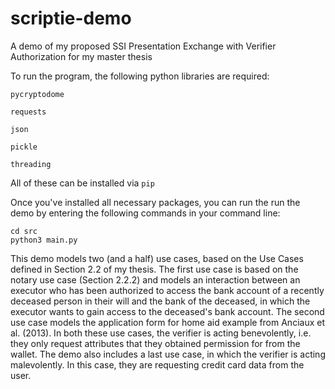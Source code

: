 # scriptie-demo
A demo of my proposed SSI Presentation Exchange with Verifier Authorization for my master thesis

To run the program, the following python libraries are required:

<code>pycryptodome</code>

<code>requests</code>

<code>json</code>

<code>pickle</code>

<code>threading</code>

All of these can be installed via <code>pip</code>

Once you've installed all necessary packages, you can run the run the demo by entering the following commands in your command line:

```
cd src
python3 main.py
```

This demo models two (and a half) use cases, based on the Use Cases defined in Section 2.2 of my thesis.
The first use case is based on the notary use case (Section 2.2.2) and models an interaction between an executor who has been authorized to access the bank account of a recently deceased person in their will and the bank of the deceased, in which the executor wants to gain access to the deceased's bank account.
The second use case models the application form for home aid example from Anciaux et al. (2013). In both these use cases, the verifier is acting benevolently, i.e. they only request attributes that they obtained permission for from the wallet.
The demo also includes a last use case, in which the verifier is acting malevolently. In this case, they are requesting credit card data from the user.
